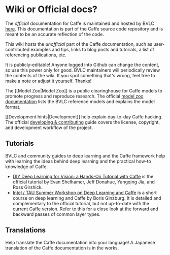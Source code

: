 # Wiki or Official docs?

The *official* documentation for Caffe is maintained and hosted by BVLC [here](http://caffe.berkeleyvision.org).
This documentation is part of the Caffe source code repository and is meant to be an accurate reflection of the code.

This wiki hosts the *unofficial* part of the Caffe documentation, such as user-contributed examples and tips, links to blog posts and tutorials, a list of referencing publications, etc.

It is publicly-editable! Anyone logged into Github can change the content, so use this power only for good.
BVLC maintainers will periodically review the contents of the wiki. If you spot something that's wrong, feel free to make a note or adjust it yourself. Thanks!

The [[Model Zoo|Model Zoo]] is a public clearinghouse for Caffe models to promote progress and reproduce research. The official [model zoo documentation](http://caffe.berkeleyvision.org/model_zoo.html) lists the BVLC reference models and explains the model format.

[[Development hints|Development]] help explain day-to-day Caffe hacking. The official [developing & contributing](http://caffe.berkeleyvision.org/development.html) guide covers the license, copyright, and development workflow of the project.

## Tutorials

BVLC and community guides to deep learning and the Caffe framework help with learning the ideas behind deep learning and the practical how-to knowledge of Caffe.

- [DIY Deep Learning for Vision: a Hands-On Tutorial with Caffe](https://docs.google.com/presentation/d/1UeKXVgRvvxg9OUdh_UiC5G71UMscNPlvArsWER41PsU/edit#slide=id.p) is the official tutorial by Evan Shelhamer, Jeff Donahue, Yangqing Jia, and Ross Girshick.
- [Intel / TAU Summer Workshop on Deep Learning and Caffe](http://courses.cs.tau.ac.il/Caffe_workshop/Bootcamp/) is a short course on deep learning and Caffe by Boris Ginzburg. It is detailed and complementary to the official tutorial, but not up-to-date with the current Caffe version. Refer to this for a close look at the forward and backward passes of common layer types.

## Translations

Help translate the Caffe documentation into your language!
A Japanese translation of the Caffe documentation is in the works.
